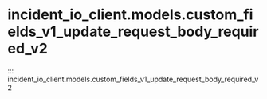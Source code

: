 # incident_io_client.models.custom_fields_v1_update_request_body_required_v2

::: incident_io_client.models.custom_fields_v1_update_request_body_required_v2
